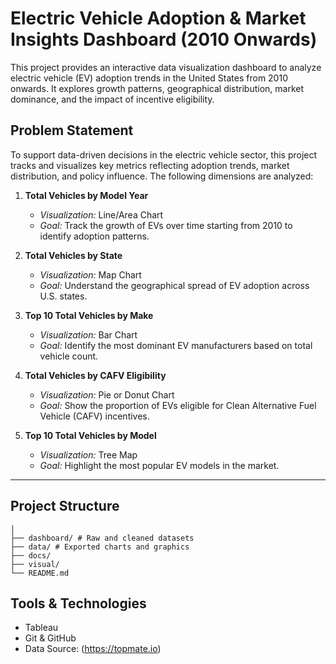 # Electric Vehicle Adoption & Market Insights Dashboard (2010 Onwards)

This project provides an interactive data visualization dashboard to analyze electric vehicle (EV) adoption trends in the United States from 2010 onwards. It explores growth patterns, geographical distribution, market dominance, and the impact of incentive eligibility.

## Problem Statement

To support data-driven decisions in the electric vehicle sector, this project tracks and visualizes key metrics reflecting adoption trends, market distribution, and policy influence. The following dimensions are analyzed:

1. **Total Vehicles by Model Year**  
   - *Visualization:* Line/Area Chart  
   - *Goal:* Track the growth of EVs over time starting from 2010 to identify adoption patterns.

2. **Total Vehicles by State**  
   - *Visualization:* Map Chart  
   - *Goal:* Understand the geographical spread of EV adoption across U.S. states.

3. **Top 10 Total Vehicles by Make**  
   - *Visualization:* Bar Chart  
   - *Goal:* Identify the most dominant EV manufacturers based on total vehicle count.

4. **Total Vehicles by CAFV Eligibility**  
   - *Visualization:* Pie or Donut Chart  
   - *Goal:* Show the proportion of EVs eligible for Clean Alternative Fuel Vehicle (CAFV) incentives.

5. **Top 10 Total Vehicles by Model**  
   - *Visualization:* Tree Map  
   - *Goal:* Highlight the most popular EV models in the market.

---

## Project Structure
```
│
├── dashboard/ # Raw and cleaned datasets
├── data/ # Exported charts and graphics
├── docs/
├── visual/
└── README.md
```

## Tools & Technologies

- Tableau 
- Git & GitHub
- Data Source: (https://topmate.io)





